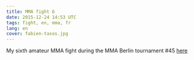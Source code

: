 ```yaml
---
title: MMA fight 6
date: 2015-12-24 14:53 UTC
tags: fight, en, mma, fr
lang: en
cover: fabien-tasos.jpg
---
```


My sixth amateur MMA fight during the MMA Berlin tournament #45 [here](https://youtu.be/4JBru7rY98E)
